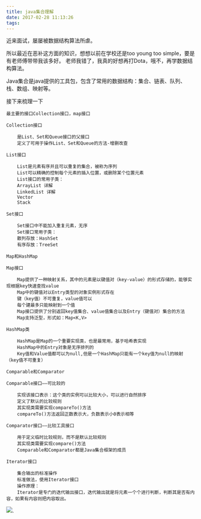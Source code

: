 ```yaml
---
title: java集合理解
date: 2017-02-28 11:13:26
tags:
---
```

近来面试，屡屡被数据结构算法所虐。

所以最近在恶补这方面的知识，想想以前在学校还是too young too simple，要是有老师傅带带我该多好。
老师我错了，我真的好想再打Dota，哦不，再学数据结构算法。

Java集合是java提供的工具包，包含了常用的数据结构：集合、链表、队列、栈、数组、映射等。

接下来梳理一下
    
    最主要的接口Collection接口，map接口
    
    Collection接口
    
        是List、Set和Queue接口的父接口
        定义了可用于操作List、Set和Queue的方法-增删改查

    List接口

        List是元素有序并且可以重复的集合，被称为序列
        List可以精确的控制每个元素的插入位置，或删除某个位置元素
        List接口的常用子类：
        ArrayList 详解
        LinkedList 详解
        Vector
        Stack
    
    Set接口

        Set接口中不能加入重复元素，无序
        Set接口常用子类：
        散列存放：HashSet
        有序存放：TreeSet

    Map和HashMap
    
    Map接口
    
        Map提供了一种映射关系，其中的元素是以键值对（key-value）的形式存储的，能够实现根据key快速查找value
        Map中的键值对以Entry类型的对象实例形式存在
        键（key值）不可重复，value值可以
        每个建最多只能映射到一个值
        Map接口提供了分别返回key值集合、value值集合以及Entry（键值对）集合的方法
        Map支持泛型，形式如：Map<K,V>
    
    HashMap类
    
        HashMap是Map的一个重要实现类，也是最常用，基于哈希表实现
        HashMap中的Entry对象是无序排列的
        Key值和Value值都可以为null,但是一个HashMap只能有一个key值为null的映射（key值不可重复）

    Comparable和Comparator
    
    Comparable接口——可比较的
    
        实现该接口表示：这个类的实例可以比较大小，可以进行自然排序
        定义了默认的比较规则
        其实现类需要实现compareTo()方法
        compareTo()方法返回正数表示大，负数表示小0表示相等
    
    Comparator接口——比较工具接口
    
        用于定义临时比较规则，而不是默认比较规则
        其实现类需要实现compare()方法
        Comparable和Comparator都是Java集合框架的成员
    
    Iterator接口
    
        集合输出的标准操作
        标准做法，使用Iterator接口
        操作原理：
        Iterator是专门的迭代输出接口，迭代输出就是将元素一个个进行判断，判断其是否有内容，如果有内容则把内容取出。

![](../../../../../img/collections.jpg).
